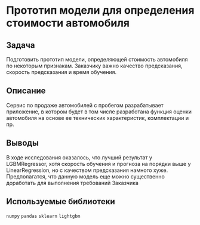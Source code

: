 # Прототип модели для определения стоимости автомобиля

## Задача

Подготовить прототип модели, определяющей стоимость автомобиля по некоторым признакам.
Заказчику важно качество предсказания, скорость предсказания и время обучения.

## Описание

Сервис по продаже автомобилей с пробегом разрабатывает приложение, в котором 
будет в том числе разработана функция оценки автомобиля на основе ее технических 
характеристик, комплектации и пр.

## Выводы

В ходе исследования оказалось, что лучший результат у LGBMRegressor, хотя скорость 
обучения и прогноза на порядки выше у LinearRegression, но с качеством предсказания 
намного хуже. Предполагатся, что данную модель еще можно существенно доработать для 
выполнения требований Заказчика

## Используемые библиотеки
`numpy` 
`pandas` 
`sklearn`
`lightgbm`